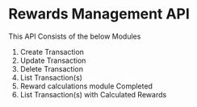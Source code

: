 # Rewards Management API
This API Consists of the below Modules
1) Create Transaction 
2) Update Transaction
3) Delete Transaction
4) List Transaction(s)
5) Reward calculations module Completed
6) List Transaction(s) with Calculated Rewards
